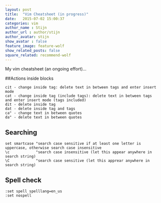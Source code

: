 ```yaml
---
layout: post
title:  "Vim Cheatsheet (in progress)"
date:   2015-07-02 15:00:37
categories: vim
author_name : Stijn
author_url : author/stijn
author_avatar: stijn 
show_avatar : false
feature_image: feature-wolf
show_related_posts: false
square_related: recommend-wolf
---
```


My vim cheatsheet (an ongoing effort)...

##Actions inside blocks

    cit - change inside tag: delete text in between tags and enter insert mode
    cat - change inside tag (include tags): delete text in between tags and enter insert mode (tags included)
    dit - delete inside tag
    dat - delete inside tag and tags
    ca" - change text in between quotes
    da" - delete text in between quotes

## Searching 

    set smartcase "search case sensitive if at least one letter is uppercase, otherwise search case insensitive
    \c            "search case insensitive (let this appear anywhere in search string)
    \C            "search case sensitive (let this apprear anywhere in search string)

## Spell check

    :set spell spelllang=en_us
    :set nospell

